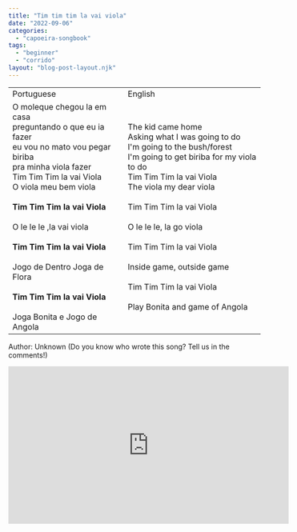 ```yaml
---
title: "Tim tim tim la vai viola"
date: "2022-09-06"
categories: 
  - "capoeira-songbook"
tags: 
  - "beginner"
  - "corrido"
layout: "blog-post-layout.njk"
---
```


<table><tbody><tr><td>Portuguese</td><td>English</td></tr><tr><td>O moleque chegou la em casa<br>preguntando o que eu ia fazer<br>eu vou&nbsp;no mato vou pegar biriba<br>pra minha viola fazer<br>Tim Tim Tim la vai Viola<br>O viola meu bem viola<br><br><strong>Tim Tim Tim la vai Viola<br></strong><br>O le le le ,la vai viola<br><br><strong>Tim Tim Tim la vai Viola<br></strong><br>Jogo de Dentro Joga de Flora<br><br><strong>Tim Tim Tim la vai Viola<br></strong><br>Joga Bonita e Jogo de Angola</td><td>The kid came home<br>Asking what I was going to do<br>I'm going to the bush/forest<br>I'm going to get biriba for my viola to do<br>Tim Tim Tim la vai Viola<br>The viola my dear viola<br><br>Tim Tim Tim la vai Viola<br><br>O le le le, la go viola<br><br>Tim Tim Tim la vai Viola<br><br>Inside game, outside game<br><br>Tim Tim Tim la vai Viola<br><br>Play Bonita and game of Angola</td></tr></tbody></table>

<figcaption>

Author: Unknown (Do you know who wrote this song? Tell us in the comments!)

</figcaption>

<iframe width="560" height="315" src="https://www.youtube.com/embed/zgfMV9WqJ6k" title="YouTube video player" frameborder="0" allow="accelerometer; autoplay; clipboard-write; encrypted-media; gyroscope; picture-in-picture" allowfullscreen></iframe>
